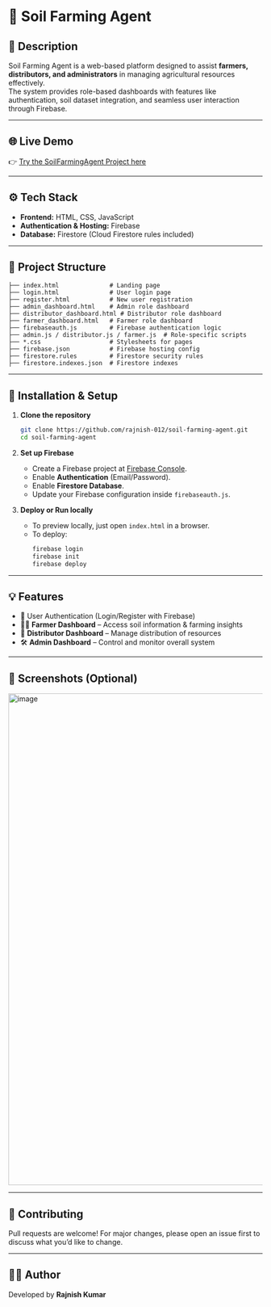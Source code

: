 # 🌱 Soil Farming Agent

## 📌 Description
Soil Farming Agent is a web-based platform designed to assist **farmers, distributors, and administrators** in managing agricultural resources effectively.  
The system provides role-based dashboards with features like authentication, soil dataset integration, and seamless user interaction through Firebase.

---
## 🌐 Live Demo

👉 [Try the SoilFarmingAgent Project here](https://soil-login-and-signup.web.app)


---

## ⚙️ Tech Stack
- **Frontend:** HTML, CSS, JavaScript  
- **Authentication & Hosting:** Firebase  
- **Database:** Firestore (Cloud Firestore rules included)  

---

## 📂 Project Structure
```
├── index.html              # Landing page
├── login.html              # User login page
├── register.html           # New user registration
├── admin_dashboard.html    # Admin role dashboard
├── distributor_dashboard.html # Distributor role dashboard
├── farmer_dashboard.html   # Farmer role dashboard
├── firebaseauth.js         # Firebase authentication logic
├── admin.js / distributor.js / farmer.js  # Role-specific scripts
├── *.css                   # Stylesheets for pages
├── firebase.json           # Firebase hosting config
├── firestore.rules         # Firestore security rules
├── firestore.indexes.json  # Firestore indexes
```

---

## 🚀 Installation & Setup

1. **Clone the repository**
   ```bash
   git clone https://github.com/rajnish-012/soil-farming-agent.git
   cd soil-farming-agent
   ```

2. **Set up Firebase**
   - Create a Firebase project at [Firebase Console](https://console.firebase.google.com/).  
   - Enable **Authentication** (Email/Password).  
   - Enable **Firestore Database**.  
   - Update your Firebase configuration inside `firebaseauth.js`.

3. **Deploy or Run locally**
   - To preview locally, just open `index.html` in a browser.  
   - To deploy:
     ```bash
     firebase login
     firebase init
     firebase deploy
     ```

---

## 💡 Features
- 🔑 User Authentication (Login/Register with Firebase)  
- 👨‍🌾 **Farmer Dashboard** – Access soil information & farming insights  
- 🚚 **Distributor Dashboard** – Manage distribution of resources  
- 🛠️ **Admin Dashboard** – Control and monitor overall system   

---

## 📸 Screenshots (Optional)
<img width="1919" height="974" alt="image" src="https://github.com/user-attachments/assets/d66e99f1-5f49-44f6-846b-af77f7610232" />


---

## 🤝 Contributing
Pull requests are welcome! For major changes, please open an issue first to discuss what you’d like to change.

---

## 👨‍💻 Author
Developed by **Rajnish Kumar**
